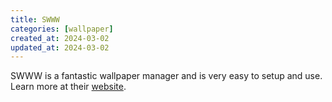 ```yaml
---
title: SWWW
categories: [wallpaper]
created_at: 2024-03-02
updated_at: 2024-03-02
---
```


SWWW is a fantastic wallpaper manager and is very easy to setup and use. Learn more at their [website](.link).
